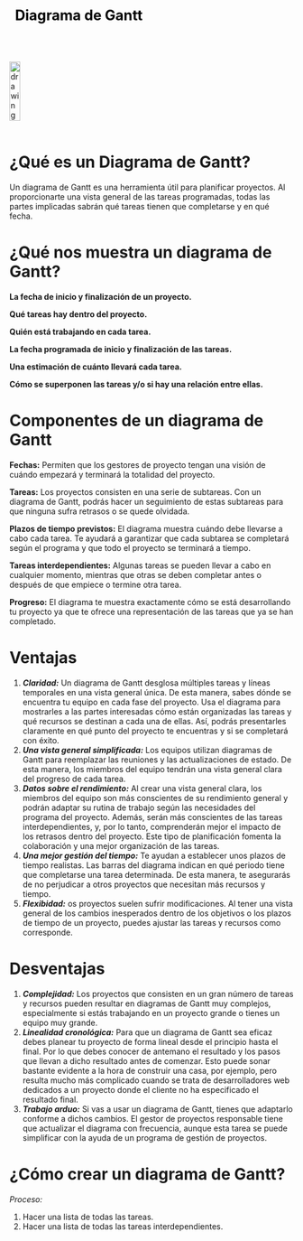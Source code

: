 <div style="display: table;">
    <div style="width: 75%;float: left;margin: auto;padding: 50px 0px 50px 10px; float: left;">
        <span style="color: black;font-size: 25px;font-weight: bold;">Diagrama de Gantt</span></br></br>
    </div>
    <img src="/archivos/index/soft.png" alt="drawing" width="200" style="width: 25%;"/>
</div>
&nbsp;

# ¿Qué es un Diagrama de Gantt?
Un diagrama de Gantt es una herramienta útil para planificar proyectos. Al proporcionarte una vista general de las tareas programadas, todas las partes implicadas sabrán qué tareas tienen que completarse y en qué fecha.

# ¿Qué nos muestra un diagrama de Gantt?

**La fecha de inicio y finalización de un proyecto.**

**Qué tareas hay dentro del proyecto.**

**Quién está trabajando en cada tarea.**

**La fecha programada de inicio y finalización de las tareas.**

**Una estimación de cuánto llevará cada tarea.**

**Cómo se superponen las tareas y/o si hay una relación entre ellas.**

# Componentes de un diagrama de Gantt

**Fechas:**  Permiten que los gestores de proyecto tengan una visión de cuándo empezará y terminará la totalidad del proyecto.

**Tareas:** Los proyectos consisten en una serie de subtareas. Con un diagrama de Gantt, podrás hacer un seguimiento de estas subtareas para que ninguna sufra retrasos o se quede olvidada.

**Plazos de tiempo previstos:** El diagrama muestra cuándo debe llevarse a cabo cada tarea. Te ayudará a garantizar que cada subtarea se completará según el programa y que todo el proyecto se terminará a tiempo.

**Tareas interdependientes:** Algunas tareas se pueden llevar a cabo en cualquier momento, mientras que otras se deben completar antes o después de que empiece o termine otra tarea.

**Progreso:** El diagrama te muestra exactamente cómo se está desarrollando tu proyecto ya que te ofrece una representación de las tareas que ya se han completado.

# Ventajas 

1. ***Claridad:***
Un diagrama de Gantt desglosa múltiples tareas y líneas temporales en una vista general única. De esta manera, sabes dónde se encuentra tu equipo en cada fase del proyecto. Usa el diagrama para mostrarles a las partes interesadas cómo están organizadas las tareas y qué recursos se destinan a cada una de ellas. Así, podrás presentarles claramente en qué punto del proyecto te encuentras y si se completará con éxito.
2. ***Una vista general simplificada:***
Los equipos utilizan diagramas de Gantt para reemplazar las reuniones y las actualizaciones de estado. De esta manera, los miembros del equipo tendrán una vista general clara del progreso de cada tarea.
3. ***Datos sobre el rendimiento:***
Al crear una vista general clara, los miembros del equipo son más conscientes de su rendimiento general y podrán adaptar su rutina de trabajo según las necesidades del programa del proyecto. Además, serán más conscientes de las tareas interdependientes, y, por lo tanto, comprenderán mejor el impacto de los retrasos dentro del proyecto. Este tipo de planificación fomenta la colaboración y una mejor organización de las tareas.
4. ***Una mejor gestión del tiempo:***
 Te ayudan a establecer unos plazos de tiempo realistas. Las barras del diagrama indican en qué periodo tiene que completarse una tarea determinada. De esta manera, te asegurarás de no perjudicar a otros proyectos que necesitan más recursos y tiempo.
5. ***Flexibidad:***
os proyectos suelen sufrir modificaciones. Al tener una vista general de los cambios inesperados dentro de los objetivos o los plazos de tiempo de un proyecto, puedes ajustar las tareas y recursos como corresponde.

# Desventajas 

1. ***Complejidad:***
Los proyectos que consisten en un gran número de tareas y recursos pueden resultar en diagramas de Gantt muy complejos, especialmente si estás trabajando en un proyecto grande o tienes un equipo muy grande.
2. ***Linealidad cronológica:***
Para que un diagrama de Gantt sea eficaz debes planear tu proyecto de forma lineal desde el principio hasta el final. Por lo que debes conocer de antemano el resultado y los pasos que llevan a dicho resultado antes de comenzar. Esto puede sonar bastante evidente a la hora de construir una casa, por ejemplo, pero resulta mucho más complicado cuando se trata de desarrolladores web dedicados a un proyecto donde el cliente no ha especificado el resultado final.
3. ***Trabajo arduo:***
Si vas a usar un diagrama de Gantt, tienes que adaptarlo conforme a dichos cambios. El gestor de proyectos responsable tiene que actualizar el diagrama con frecuencia, aunque esta tarea se puede simplificar con la ayuda de un programa de gestión de proyectos.

# ¿Cómo crear un diagrama de Gantt?

_Proceso:_

1. Hacer una lista de todas las tareas.
2. Hacer una lista de todas las tareas interdependientes.